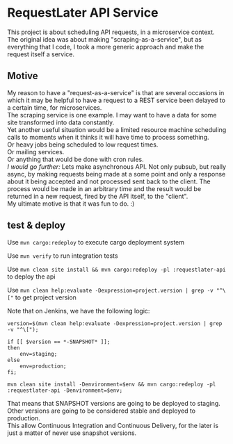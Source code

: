 RequestLater API Service
=========================
This project is about scheduling API requests, in a microservice context.  
The original idea was about making "scraping-as-a-service", but as everything 
that I code, I took a more generic approach and make the request itself a 
service.
  
Motive
------
My reason to have a "request-as-a-service" is that are several occasions in 
which it may be helpful to have a request to a REST service been delayed 
to a certain time, for microservices.  
The scraping service is one example. I may want to have a data for some site 
transformed into data constantly.  
Yet another useful situation would be a limited resource machine scheduling 
calls to moments when it thinks it will have time to process something.  
Or heavy jobs being scheduled to low request times.  
Or mailing services.  
Or anything that would be done with cron rules.  
*I would go further:* Lets make asynchronous API. Not only pubsub, but really 
async, by making requests being made at a some point and only a response about 
it being accepted and not processed sent back to the client. The process would 
be made in an arbitrary time and the result would be returned in a new request, 
fired by the API itself, to the "client".  
My ultimate motive is that it was fun to do. :)

test & deploy
-------------
Use 
`mvn cargo:redeploy` 
to execute cargo deployment system  
  
Use 
`mvn verify` 
to run integration tests  
  
Use 
`mvn clean site install && mvn cargo:redeploy -pl :requestlater-api`  
to deploy the api
  
Use 
`mvn clean help:evaluate -Dexpression=project.version | grep -v "^\["` 
to get project version
  
Note that on Jenkins, we have the following logic:  
  
    version=$(mvn clean help:evaluate -Dexpression=project.version | grep -v "^\["); 
    
    if [[ $version == *-SNAPSHOT* ]]; 
    then 
	    env=staging; 
    else 
	    env=production; 
    fi;
    
    mvn clean site install -Denvironment=$env && mvn cargo:redeploy -pl :requestlater-api -Denvironment=$env;
  
That means that SNAPSHOT versions are going to be deployed to staging. Other 
versions are going to be considered stable and deployed to production.  
This allow Continuous Integration and Continuous Delivery, for the later is 
just a matter of never use snapshot versions.  

